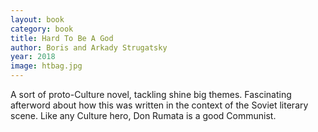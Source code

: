```yaml
---
layout: book
category: book
title: Hard To Be A God
author: Boris and Arkady Strugatsky
year: 2018
image: htbag.jpg
---
```

A sort of proto-Culture novel, tackling shine big themes. Fascinating afterword about how this was written in the context of the Soviet literary scene.  Like any Culture hero, Don Rumata is a good Communist.
